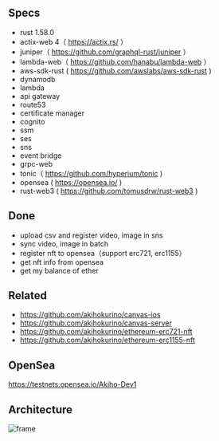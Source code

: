 ## Specs
- rust 1.58.0
- actix-web 4（ https://actix.rs/ ）
- juniper（ https://github.com/graphql-rust/juniper ）
- lambda-web（ https://github.com/hanabu/lambda-web ）
- aws-sdk-rust ( https://github.com/awslabs/aws-sdk-rust )
- dynamodb
- lambda
- api gateway
- route53
- certificate manager
- cognito
- ssm
- ses
- sns
- event bridge
- grpc-web
- tonic（ https://github.com/hyperium/tonic )
- opensea ( https://opensea.io/ )
- rust-web3 ( https://github.com/tomusdrw/rust-web3 )

## Done
- upload csv and register video, image in sns
- sync video, image in batch
- register nft to opensea（support erc721, erc1155）
- get nft info from opensea
- get my balance of ether

## Related
- https://github.com/akihokurino/canvas-ios
- https://github.com/akihokurino/canvas-server
- https://github.com/akihokurino/ethereum-erc721-nft
- https://github.com/akihokurino/ethereum-erc1155-nft

## OpenSea
https://testnets.opensea.io/Akiho-Dev1

## Architecture

![frame](https://user-images.githubusercontent.com/2268288/167145770-5a75ee35-b51f-491e-ad58-c9848e58de1d.png)
